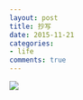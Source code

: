 ```yaml
---
layout: post
title: 抄写
date: 2015-11-21
categories:
- life 
comments: true
---
```



![](http://urbem.github.io/images/hw/rain.jpg)


